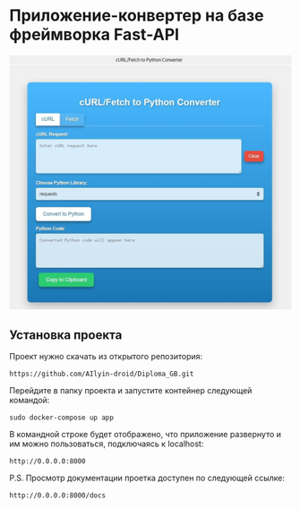 # Приложение-конвертер на базе фреймворка Fast-API
![Иллюстрация к проекту](./app/static/cUrl_Fetch_to_Python_Converter.jpg)

## Установка проекта
Проект нужно скачать из открытого репозитория:

```
https://github.com/AIlyin-droid/Diploma_GB.git
```

Перейдите в папку проекта и запустите контейнер следующей командой:

```
sudo docker-compose up app
```

В командной строке будет отображено, что приложение развернуто и им можно пользоваться, подключаясь к localhost:

```
http://0.0.0.0:8000
```

P.S. Просмотр документации проетка доступен по следующей ссылке:

```
http://0.0.0.0:8000/docs
```

